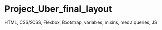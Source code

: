 # Project_Uber_final_layout
HTML,
CSS/SCSS, Flexbox, Bootstrap, variables, mixins, media queries, 
JS
